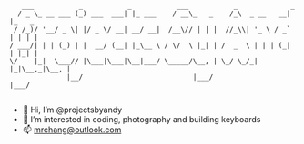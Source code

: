 ```
   ___           _           _           ___           _             _       
  / _ \_ __ ___ (_) ___  ___| |_ ___    / __\_   _    /_\  _ __   __| |_   _ 
 / /_)/ '__/ _ \| |/ _ \/ __| __/ __|  /__\// | | |  //_\\| '_ \ / _` | | | |
/ ___/| | | (_) | |  __/ (__| |_\__ \ / \/  \ |_| | /  _  \ | | | (_| | |_| |
\/    |_|  \___// |\___|\___|\__|___/ \_____/\__, | \_/ \_/_| |_|\__,_|\__, |
              |__/                           |___/                     |___/ 
                                                                                                                                                                      
```                                                                                                                                                                 

- 👋 Hi, I’m @projectsbyandy
- 👀 I’m interested in coding, photography and building keyboards
- 📫 mrchang@outlook.com

<!---
projectsbyandy/projectsbyandy is a ✨ special ✨ repository because its `README.md` (this file) appears on your GitHub profile.
You can click the Preview link to take a look at your changes.
--->
